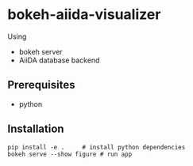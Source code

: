 # bokeh-aiida-visualizer

Using

 * bokeh server
 * AiiDA database backend

## Prerequisites

 * python

## Installation

```
pip install -e .     # install python dependencies
bokeh serve --show figure # run app
```
